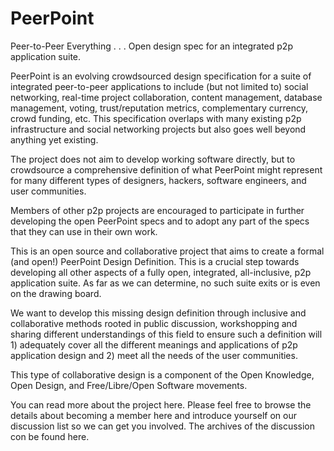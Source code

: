 PeerPoint
=========

Peer-to-Peer Everything . . . Open design spec for an integrated p2p application suite.

PeerPoint is an evolving crowdsourced design specification for a suite of integrated peer-to-peer applications to include (but not limited to) social networking, real-time project collaboration, content management, database management, voting, trust/reputation metrics, complementary currency, crowd funding, etc. This specification overlaps with many existing p2p infrastructure and social networking projects but also goes well beyond anything yet existing.

The project does not aim to develop working software directly, but to crowdsource a comprehensive definition of what PeerPoint might represent for many different types of designers, hackers, software engineers, and user communities. 

Members of other p2p projects are encouraged to participate in further developing the open PeerPoint specs and to adopt any part of the specs that they can use in their own work.

This is an open source and collaborative project that aims to create a formal (and open!) PeerPoint Design Definition. This is a crucial step towards developing all other aspects of a fully open, integrated, all-inclusive, p2p application suite. As far as we can determine, no such suite exits or is even on the drawing board.

We want to develop this missing design definition through inclusive and collaborative methods rooted in public discussion, workshopping and sharing different understandings of this field to ensure such a definition will 1) adequately cover all the different meanings and applications of p2p application design and 2) meet all the needs of the user communities.

This type of collaborative design is a component of the Open Knowledge, Open Design, and Free/Libre/Open Software movements.

You can read more about the project here. Please feel free to browse the details about becoming a member here and introduce yourself on our discussion list so we can get you involved. The archives of the discussion con be found here.